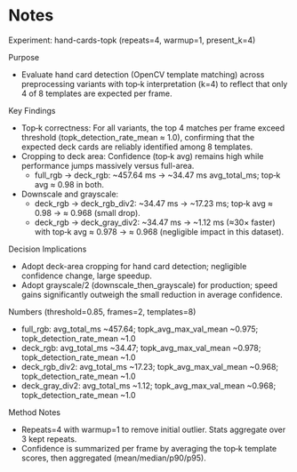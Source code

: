 # Notes

Experiment: hand-cards-topk (repeats=4, warmup=1, present_k=4)

Purpose

- Evaluate hand card detection (OpenCV template matching) across preprocessing variants with top‑k interpretation (k=4) to reflect that only 4 of 8 templates are expected per frame.

Key Findings

- Top‑k correctness: For all variants, the top 4 matches per frame exceed threshold (topk_detection_rate_mean ≈ 1.0), confirming that the expected deck cards are reliably identified among 8 templates.
- Cropping to deck area: Confidence (top‑k avg) remains high while performance jumps massively versus full-area.
  - full_rgb → deck_rgb: ~457.64 ms → ~34.47 ms avg_total_ms; top‑k avg ≈ 0.98 in both.
- Downscale and grayscale:
  - deck_rgb → deck_rgb_div2: ~34.47 ms → ~17.23 ms; top‑k avg ≈ 0.98 → ≈ 0.968 (small drop).
  - deck_rgb → deck_gray_div2: ~34.47 ms → ~1.12 ms (≈30× faster) with top‑k avg ≈ 0.978 → ≈ 0.968 (negligible impact in this dataset).

Decision Implications

- Adopt deck-area cropping for hand card detection; negligible confidence change, large speedup.
- Adopt grayscale/2 (downscale_then_grayscale) for production; speed gains significantly outweigh the small reduction in average confidence.

Numbers (threshold=0.85, frames=2, templates=8)

- full_rgb: avg_total_ms ~457.64; topk_avg_max_val_mean ~0.975; topk_detection_rate_mean ~1.0
- deck_rgb: avg_total_ms ~34.47; topk_avg_max_val_mean ~0.978; topk_detection_rate_mean ~1.0
- deck_rgb_div2: avg_total_ms ~17.23; topk_avg_max_val_mean ~0.968; topk_detection_rate_mean ~1.0
- deck_gray_div2: avg_total_ms ~1.12; topk_avg_max_val_mean ~0.968; topk_detection_rate_mean ~1.0

Method Notes

- Repeats=4 with warmup=1 to remove initial outlier. Stats aggregate over 3 kept repeats.
- Confidence is summarized per frame by averaging the top‑k template scores, then aggregated (mean/median/p90/p95).
